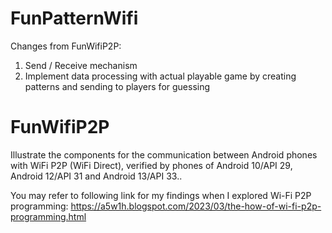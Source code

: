 # FunPatternWifi

Changes from FunWifiP2P:
1. Send / Receive mechanism
2. Implement data processing with actual playable game by creating patterns and sending to players for guessing 

# FunWifiP2P
Illustrate the components for the communication between Android phones with WiFi P2P (WiFi Direct), verified by phones of Android 10/API 29, Android 12/API 31 and Android 13/API 33..

You may refer to following link for my findings when I explored Wi-Fi P2P programming: 
https://a5w1h.blogspot.com/2023/03/the-how-of-wi-fi-p2p-programming.html
